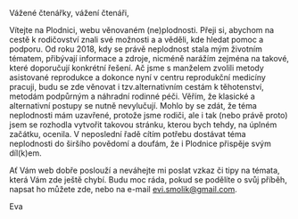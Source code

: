 Vážené čtenářky, vážení čtenáři,

Vítejte na Plodnici, webu věnovaném (ne)plodnosti. Přeji si, abychom na cestě k rodičovství znali své možnosti a a věděli, kde hledat pomoc a podporu. Od roku 2018, kdy se právě neplodnost stala mým životním tématem, přibývají informace a zdroje, nicméně narážím zejména na takové, které doporučují konkrétní řešení. Ač jsme s manželem zvolili metody asistované reprodukce a dokonce nyní v centru reprodukční medicíny pracuji, budu se zde věnovat  i tzv.alternativním cestám k těhotenství, metodám podpůrným a náhradní rodinné péči. Věřím, že klasické a alternativní postupy se nutně nevylučují. Mohlo by se zdát, že téma neplodnosti mám uzavřené, protože jsme rodiči, ale i tak (nebo právě proto) jsem se rozhodla vytvořit takovou stránku, kterou bych tehdy, na úplném začátku, ocenila. V neposlední řadě cítím potřebu dostávat téma neplodnosti do širšího povědomí a doufám, že i Plodnice přispěje svým díl(k)em. 

Ať Vám web dobře poslouží a neváhejte mi poslat vzkaz či tipy na témata, která Vám zde ještě chybí. Budu moc ráda, pokud se podělíte o svůj příběh, napsat ho můžete zde, nebo na e-mail evi.smolik@gmail.com.

Eva
